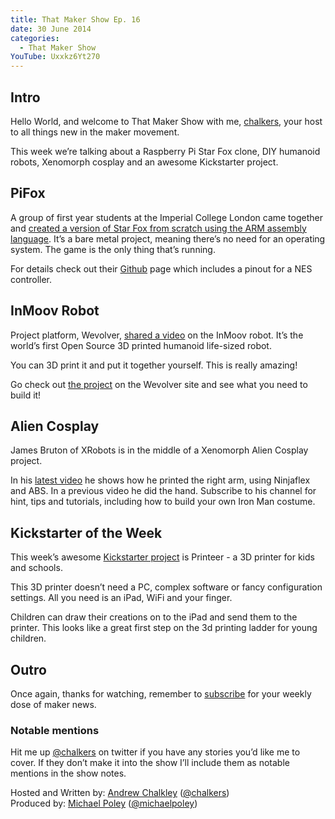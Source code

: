 ```yaml
---
title: That Maker Show Ep. 16
date: 30 June 2014
categories: 
  - That Maker Show
YouTube: Uxxkz6Yt270
---
```


## Intro

Hello World, and welcome to That Maker Show with me, [chalkers](https://twitter.com/chalkers), your host to all things new in the maker movement.

This week we’re talking about a Raspberry Pi Star Fox clone, DIY humanoid robots, Xenomorph cosplay and an awesome Kickstarter project.

## PiFox

A group of first year students at the Imperial College London came together and [created a version of Star Fox from scratch using the ARM assembly language](https://www.youtube.com/watch?v=-5n9IxSQH1M). It’s a bare metal project, meaning there’s no need for an operating system. The game is the only thing that’s running.

For details check out their [Github](https://github.com/ICTeam28/PiFox) page which includes a pinout for a NES controller.

## InMoov Robot

Project platform, Wevolver, [shared a video](https://www.youtube.com/watch?v=D8KvCBOmXis) on the InMoov robot. It’s the world’s first Open Source 3D printed humanoid life-sized robot.

You can 3D print it and put it together yourself. This is really amazing! 

Go check out [the project](https://www.wevolver.com/#/project/54/parts/141/document) on the Wevolver site and see what you need to build it!

## Alien Cosplay

James Bruton of XRobots is in the middle of a Xenomorph Alien Cosplay project.

In his [latest video](https://www.youtube.com/watch?v=es7g0owDvdU) he shows how he printed the right arm, using Ninjaflex and ABS. In a previous video he did the hand. Subscribe to his channel for hint, tips and tutorials, including how to build your own Iron Man costume.


## Kickstarter of the Week

This week’s awesome [Kickstarter project](https://www.kickstarter.com/projects/2001363001/printeer-a-3d-printer-for-kids-and-schools) is Printeer - a 3D printer for kids and schools.

This 3D printer doesn’t need a PC, complex software or fancy configuration settings. All you need is an iPad, WiFi and your finger.

Children can draw their creations on to the iPad and send them to the printer. This looks like a great first step on the 3d printing ladder for young children.

## Outro

Once again, thanks for watching, remember to [subscribe](http://www.youtube.com/user/thatmakershow) for your weekly dose of maker news. 

### Notable mentions
Hit me up [@chalkers](https://twitter.com/chalkers) on twitter if you have any stories you’d like me to cover. If they don’t make it into the show I’ll include them as notable mentions in the show notes.

Hosted and Written by: [Andrew Chalkley](http://forefront.io) ([@chalkers](https://twitter.com/chalkers))  
Produced by: [Michael Poley](http://michaelpoley.com) ([@michaelpoley](https://twitter.com/michaelpoley))




